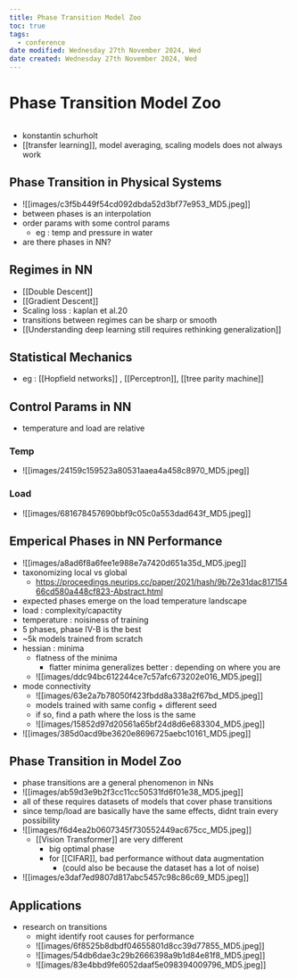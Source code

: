 ```yaml
---
title: Phase Transition Model Zoo
toc: true
tags:
  - conference
date modified: Wednesday 27th November 2024, Wed
date created: Wednesday 27th November 2024, Wed
---
```


# Phase Transition Model Zoo
```toc
```
- konstantin schurholt
- [[transfer learning]], model averaging, scaling models does not always work

## Phase Transition in Physical Systems
- ![[images/c3f5b449f54cd092dbda52d3bf77e953_MD5.jpeg]]
- between phases is an interpolation
- order params with some control params
	- eg : temp and pressure in water
- are there phases in NN?

## Regimes in NN
- [[Double Descent]]
- [[Gradient Descent]]
- Scaling loss : kaplan et al.20
- transitions between regimes can be sharp or smooth
- [[Understanding deep learning still requires rethinking generalization]]

## Statistical Mechanics
- eg : [[Hopfield networks]] , [[Perceptron]], [[tree parity machine]]

## Control Params in NN
- temperature and load are relative
### Temp
- ![[images/24159c159523a80531aaea4a458c8970_MD5.jpeg]]

### Load
- ![[images/681678457690bbf9c05c0a553dad643f_MD5.jpeg]]

## Emperical Phases in NN Performance
- ![[images/a8ad6f8a6fee1e988e7a7420d651a35d_MD5.jpeg]]
- taxonomizing local vs global
	- https://proceedings.neurips.cc/paper/2021/hash/9b72e31dac81715466cd580a448cf823-Abstract.html 
- expected phases emerge on the load temperature landscape
- load : complexity/capactity
- temperature : noisiness of training
- 5 phases, phase IV-B is the best
- ~5k models trained from scratch
- hessian : minima
	- flatness of the minima
		- flatter minima generalizes better : depending on where you are
	- ![[images/ddc94bc612244ce7c57afc673202e016_MD5.jpeg]]
- mode connectivity
	- ![[images/63e2a7b78050f423fbdd8a338a2f67bd_MD5.jpeg]]
	- models trained with same config + different seed
	- if so, find a path where the loss is the same
	- ![[images/15852d97d20561a65bf24d8d6e683304_MD5.jpeg]]
- ![[images/385d0acd9be3620e8696725aebc10161_MD5.jpeg]]
## Phase Transition in Model Zoo
- phase transitions are a general phenomenon in NNs
- ![[images/ab59d3e9b2f3cc11cc50531fd6f01e38_MD5.jpeg]]
- all of these requires datasets of models that cover phase transitions
- since temp/load are basically have the same effects, didnt train every possibility
- ![[images/f6d4ea2b0607345f730552449ac675cc_MD5.jpeg]]
	- [[Vision Transformer]] are very different
		- big optimal phase
		- for [[CIFAR]], bad performance without data augmentation
			- (could also be because the dataset has a lot of noise)
- ![[images/e3daf7ed9807d817abc5457c98c86c69_MD5.jpeg]]

## Applications
- research on transitions
	- might identify root causes for performance
	- ![[images/6f8525b8dbdf04655801d8cc39d77855_MD5.jpeg]]
	- ![[images/54db6dae3c29b2666398a9b1d84e81f8_MD5.jpeg]]
	- ![[images/83e4bbd9fe6052daaf5e098394009796_MD5.jpeg]]